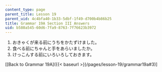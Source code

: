 ```yaml
---
content_type: page
parent_title: Lesson 19
parent_uid: 4c4bfa40-1b33-5dbf-1f49-d700b4b86b25
title: Grammar 19A Section III Answers
uid: b580a545-60d6-7fa9-8763-7f76623b3972
---
```


1.  おきゃくが来る前にうちをかたずけました。
2.  食べる前にちゃんと手をあらいましたか。
3.  けっこんする前にいろいろしておきます。

\[[Back to Grammar 19A]({{< baseurl >}}/pages/lesson-19/grammar19a#3)\]